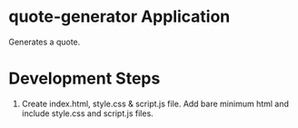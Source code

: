 # quote-generator Application
Generates a quote.

# Development Steps

1. Create index.html, style.css & script.js file.
   Add bare minimum html and include style.css and script.js files.
